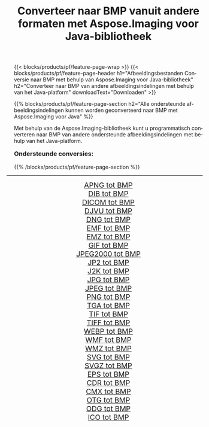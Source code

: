 ﻿---
title: Converteer naar BMP vanuit andere formaten met Aspose.Imaging voor Java-bibliotheek 
weight: 3920
url: /nl/java/conversion/to/bmp/ 
lang: nl
langdirlevel: 2
locales: zh-hans,ja,it,ru,de,es,fr,nl,id,lt,pl,pt,vi,tr,ko,zh-hant,ar,hi,th,sv,cs,uk,he
description: Met Aspose.Imaging kunt u met Java converteren naar BMP vanuit andere formaten
---

{{< blocks/products/pf/feature-page-wrap >}}
{{< blocks/products/pf/feature-page-header h1="Afbeeldingsbestanden Conversie naar BMP met behulp van Aspose.Imaging voor Java-bibliotheek" h2="Converteer naar BMP van andere afbeeldingsindelingen met behulp van het Java-platform" downloadText="Downloaden" >}}


{{% blocks/products/pf/feature-page-section  h2="Alle ondersteunde afbeeldingsindelingen kunnen worden geconverteerd naar BMP met Aspose.Imaging voor Java" %}}
<p align=justify>Met behulp van de Aspose.Imaging-bibliotheek kunt u programmatisch converteren naar BMP van andere ondersteunde afbeeldingsindelingen met behulp van het Java-platform.</p>
<h3 style="margin-top:16px;">
Ondersteunde conversies:
</h3>
{{% /blocks/products/pf/feature-page-section %}}
<div class="container-fluid productfamilypage bg-gray">
    <div class="convertypes bg-gray agp-content section">
        <div class="container">
		<hr style="margin-left:-20px;"/>
		<div class="row other-converters" style="gap: 10px;font-size: 19px;text-align:center;">
		    <div class='col-md-3 other-converter remove-lp remove-rp'><a href="/imaging/nl/java/conversion/apng-to-bmp/" style="padding:15px;">APNG tot BMP</a></div>
<div class='col-md-3 other-converter remove-lp remove-rp'><a href="/imaging/nl/java/conversion/dib-to-bmp/" style="padding:15px;">DIB tot BMP</a></div>
<div class='col-md-3 other-converter remove-lp remove-rp'><a href="/imaging/nl/java/conversion/dicom-to-bmp/" style="padding:15px;">DICOM tot BMP</a></div>
<div class='col-md-3 other-converter remove-lp remove-rp'><a href="/imaging/nl/java/conversion/djvu-to-bmp/" style="padding:15px;">DJVU tot BMP</a></div>
<div class='col-md-3 other-converter remove-lp remove-rp'><a href="/imaging/nl/java/conversion/dng-to-bmp/" style="padding:15px;">DNG tot BMP</a></div>
<div class='col-md-3 other-converter remove-lp remove-rp'><a href="/imaging/nl/java/conversion/emf-to-bmp/" style="padding:15px;">EMF tot BMP</a></div>
<div class='col-md-3 other-converter remove-lp remove-rp'><a href="/imaging/nl/java/conversion/emz-to-bmp/" style="padding:15px;">EMZ tot BMP</a></div>
<div class='col-md-3 other-converter remove-lp remove-rp'><a href="/imaging/nl/java/conversion/gif-to-bmp/" style="padding:15px;">GIF tot BMP</a></div>
<div class='col-md-3 other-converter remove-lp remove-rp'><a href="/imaging/nl/java/conversion/jpeg2000-to-bmp/" style="padding:15px;">JPEG2000 tot BMP</a></div>
<div class='col-md-3 other-converter remove-lp remove-rp'><a href="/imaging/nl/java/conversion/jp2-to-bmp/" style="padding:15px;">JP2 tot BMP</a></div>
<div class='col-md-3 other-converter remove-lp remove-rp'><a href="/imaging/nl/java/conversion/j2k-to-bmp/" style="padding:15px;">J2K tot BMP</a></div>
<div class='col-md-3 other-converter remove-lp remove-rp'><a href="/imaging/nl/java/conversion/jpg-to-bmp/" style="padding:15px;">JPG tot BMP</a></div>
<div class='col-md-3 other-converter remove-lp remove-rp'><a href="/imaging/nl/java/conversion/jpeg-to-bmp/" style="padding:15px;">JPEG tot BMP</a></div>
<div class='col-md-3 other-converter remove-lp remove-rp'><a href="/imaging/nl/java/conversion/png-to-bmp/" style="padding:15px;">PNG tot BMP</a></div>
<div class='col-md-3 other-converter remove-lp remove-rp'><a href="/imaging/nl/java/conversion/tga-to-bmp/" style="padding:15px;">TGA tot BMP</a></div>
<div class='col-md-3 other-converter remove-lp remove-rp'><a href="/imaging/nl/java/conversion/tif-to-bmp/" style="padding:15px;">TIF tot BMP</a></div>
<div class='col-md-3 other-converter remove-lp remove-rp'><a href="/imaging/nl/java/conversion/tiff-to-bmp/" style="padding:15px;">TIFF tot BMP</a></div>
<div class='col-md-3 other-converter remove-lp remove-rp'><a href="/imaging/nl/java/conversion/webp-to-bmp/" style="padding:15px;">WEBP tot BMP</a></div>
<div class='col-md-3 other-converter remove-lp remove-rp'><a href="/imaging/nl/java/conversion/wmf-to-bmp/" style="padding:15px;">WMF tot BMP</a></div>
<div class='col-md-3 other-converter remove-lp remove-rp'><a href="/imaging/nl/java/conversion/wmz-to-bmp/" style="padding:15px;">WMZ tot BMP</a></div>
<div class='col-md-3 other-converter remove-lp remove-rp'><a href="/imaging/nl/java/conversion/svg-to-bmp/" style="padding:15px;">SVG tot BMP</a></div>
<div class='col-md-3 other-converter remove-lp remove-rp'><a href="/imaging/nl/java/conversion/svgz-to-bmp/" style="padding:15px;">SVGZ tot BMP</a></div>
<div class='col-md-3 other-converter remove-lp remove-rp'><a href="/imaging/nl/java/conversion/eps-to-bmp/" style="padding:15px;">EPS tot BMP</a></div>
<div class='col-md-3 other-converter remove-lp remove-rp'><a href="/imaging/nl/java/conversion/cdr-to-bmp/" style="padding:15px;">CDR tot BMP</a></div>
<div class='col-md-3 other-converter remove-lp remove-rp'><a href="/imaging/nl/java/conversion/cmx-to-bmp/" style="padding:15px;">CMX tot BMP</a></div>
<div class='col-md-3 other-converter remove-lp remove-rp'><a href="/imaging/nl/java/conversion/otg-to-bmp/" style="padding:15px;">OTG tot BMP</a></div>
<div class='col-md-3 other-converter remove-lp remove-rp'><a href="/imaging/nl/java/conversion/odg-to-bmp/" style="padding:15px;">ODG tot BMP</a></div>
<div class='col-md-3 other-converter remove-lp remove-rp'><a href="/imaging/nl/java/conversion/ico-to-bmp/" style="padding:15px;">ICO tot BMP</a></div>
                </div>
        </div>
    </div>
</div>
<br/>


